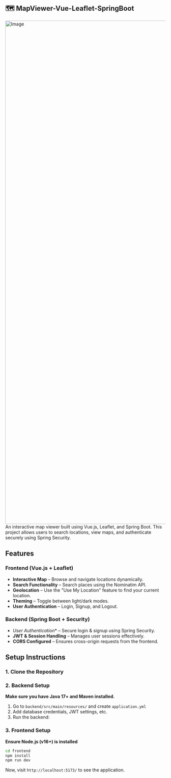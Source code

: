 ## 🗺️ MapViewer-Vue-Leaflet-SpringBoot 
<img width="1582" alt="Image" src="https://github.com/user-attachments/assets/f0bb434f-334a-4762-acfa-5bda2f9a1c92" />
An interactive map viewer built using Vue.js, Leaflet, and Spring Boot. This project allows users to search locations, view maps, and authenticate securely using Spring Security.

## Features  
### **Frontend (Vue.js + Leaflet)**  
-   **Interactive Map** – Browse and navigate locations dynamically.  
-   **Search Functionality** – Search places using the Nominatim API.  
-   **Geolocation** – Use the "Use My Location" feature to find your current location.  
-   **Theming** – Toggle between light/dark modes.  
-   **User Authentication** – Login, Signup, and Logout.  

### **Backend (Spring Boot + Security)**  
- *User Authentication** – Secure login & signup using Spring Security.  
- **JWT & Session Handling** – Manages user sessions effectively.  
- **CORS Configured** – Ensures cross-origin requests from the frontend.  


##  Setup Instructions  

### **1. Clone the Repository**

### **2. Backend  Setup**  
 **Make sure you have Java 17+ and Maven installed.**  

1. Go to `backend/src/main/resources/` and create `application.yml`
2. Add database credentials, JWT settings, etc.
3. Run the backend:

### **3. Frontend  Setup**  
 **Ensure Node.js (v16+) is installed**  
```sh
cd frontend
npm install
npm run dev
```
Now, visit `http://localhost:5173/` to see the application.

